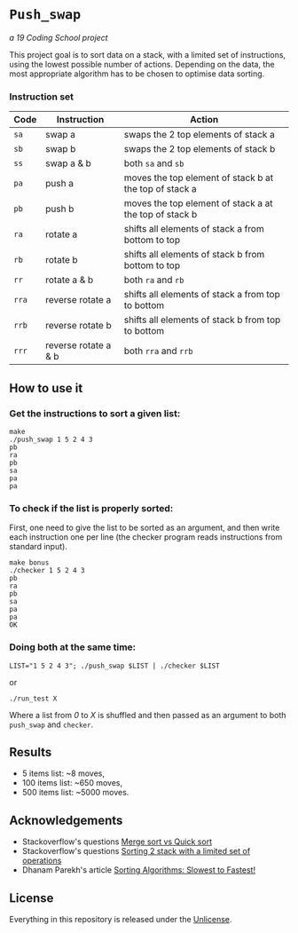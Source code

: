 # ```Push_swap```
*a 19 Coding School project*

This project goal is to sort data on a stack, with a limited set of instructions, using the lowest possible number of actions. Depending on the data, the most appropriate algorithm has to be chosen to optimise data sorting.

### Instruction set

Code	| Instruction			| Action
--------|-----------------------|----------------------------------------------
`sa`	| swap a				| swaps the 2 top elements of stack a
`sb`	| swap b				| swaps the 2 top elements of stack b
`ss`	| swap a & b			| both `sa` and `sb`
`pa`	| push a				| moves the top element of stack b at the top of stack a
`pb`	| push b				| moves the top element of stack a at the top of stack b
`ra`	| rotate a				| shifts all elements of stack a from bottom to top
`rb`	| rotate b				| shifts all elements of stack b from bottom to top
`rr`	| rotate a &  b			| both `ra` and `rb`
`rra`	| reverse rotate a		| shifts all elements of stack a from top to bottom
`rrb`	| reverse rotate b		| shifts all elements of stack b from top to bottom
`rrr`	| reverse rotate a & b	| both `rra` and `rrb`

## How to use it


### Get the instructions to sort a given list:
```
make
./push_swap 1 5 2 4 3
pb
ra
pb
sa
pa
pa
```
### To check if the list is properly sorted:
First, one need to give the list to be sorted as an argument, and then write each instruction one per line (the checker program reads instructions from standard input).
```
make bonus
./checker 1 5 2 4 3
pb
ra
pb
sa
pa
pa
OK
```
### Doing both at the same time:
```
LIST="1 5 2 4 3"; ./push_swap $LIST | ./checker $LIST
```
or 
```
./run_test X
```
Where a list from _0_ to _X_ is shuffled and then passed as an argument to both `push_swap` and `checker`. 

## Results
- 5 items list: ~8 moves,
- 100 items list: ~650 moves,
- 500 items list: ~5000 moves.

## Acknowledgements
- Stackoverflow's questions [Merge sort vs Quick sort](https://stackoverflow.com/questions/5222730/why-is-merge-sort-preferred-over-quick-sort-for-sorting-linked-lists)
- Stackoverflow's questions [Sorting 2 stack with a limited set of operations](https://stackoverflow.com/questions/33704858/sorting-2-linked-list-of-50000-numbers-with-a-limited-set-of-operations#)
- Dhanam Parekh's article [Sorting Algorithms: Slowest to Fastest!](https://medium.com/javarevisited/sorting-algorithms-slowest-to-fastest-a9f0e30937b9)

## License

Everything in this repository is released under the [Unlicense](https://github.com/maxdesalle/42/blob/main/LICENSE).
